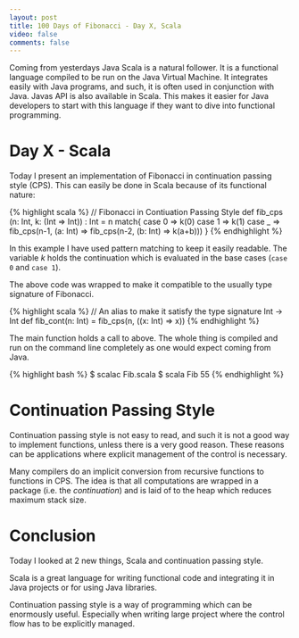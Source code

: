```yaml
---
layout: post
title: 100 Days of Fibonacci - Day X, Scala
video: false
comments: false
---
```


Coming from yesterdays Java Scala is a natural follower. It is
a functional language compiled to be run on the Java Virtual Machine.
It integrates easily with Java programs, and such, it is often used
in conjunction with Java. Javas API is also available in Scala. This
makes it easier for Java developers to start with this language if they
want to dive into functional programming.

# Day X - Scala
Today I present an implementation of Fibonacci in continuation passing
style (CPS). This can easily be done in Scala because of its functional
nature:

{% highlight scala %}
// Fibonacci in Contiuation Passing Style
def fib_cps (n: Int, k: (Int => Int)) : Int = n match{
    case 0 => k(0)
    case 1 => k(1)
    case _ => fib_cps(n-1, (a: Int) =>
        fib_cps(n-2, (b: Int) =>
            k(a+b)))
}
{% endhighlight %}

In this example I have used pattern matching to keep
it easily readable.
The variable _k_ holds the continuation which is evaluated
in the base cases (`case 0` and `case 1`).

The above code was wrapped to make it compatible to the
usually type signature of Fibonacci.

{% highlight scala %}
// An alias to make it satisfy the type signature Int -> Int
def fib_cont(n: Int) = fib_cps(n, ((x: Int) => x)) 
{% endhighlight %}

The main function holds a call to above. The whole thing is compiled
and run on the command line completely as one would expect coming
from Java.

{% highlight bash %}
$ scalac Fib.scala 
$ scala Fib
55
{% endhighlight %}


# Continuation Passing Style
Continuation passing style is not easy to read, and such it is not a good way
to implement functions, unless there is a very good reason. These reasons
can be applications where explicit management of the control is necessary.

Many compilers do an implicit conversion from recursive functions to
functions in CPS. The idea is that all computations are wrapped in a
package (i.e. the _continuation_) and is laid of to the heap which reduces
maximum stack size.

# Conclusion
Today I looked at 2 new things, Scala and continuation passing style.

Scala is a great language for writing functional code and integrating it
in Java projects or for using Java libraries.

Continuation passing style is a way of programming which can be enormously
useful. Especially when writing large project where the control flow has
to be explicitly managed.

